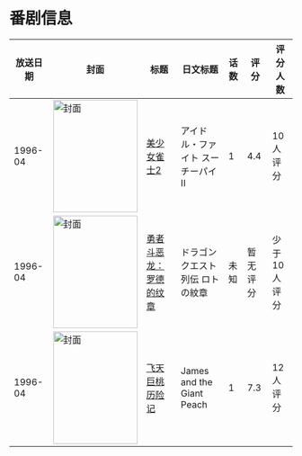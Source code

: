 # 番剧信息

|放送日期|封面|标题|日文标题|话数|评分|评分人数|
|---|---|---|---|---|---|---|
|1996-04|<img src="//lain.bgm.tv/pic/cover/c/f2/bc/113874_oOPJf.jpg" alt="封面" style="width:150px;height:200px;object-fit:cover;">|[美少女雀士2](https://bangumi.tv/subject/113874)|アイドル・ファイト スーチーパイII|1|4.4|10人评分|
|1996-04|<img src="//lain.bgm.tv/pic/cover/c/15/e9/317746_IcYiD.jpg" alt="封面" style="width:150px;height:200px;object-fit:cover;">|[勇者斗恶龙：罗德的纹章](https://bangumi.tv/subject/317746)|ドラゴンクエスト列伝 ロトの紋章|未知|暂无评分|少于10人评分|
|1996-04|<img src="//lain.bgm.tv/pic/cover/c/b7/40/112341_xmX4t.jpg" alt="封面" style="width:150px;height:200px;object-fit:cover;">|[飞天巨桃历险记](https://bangumi.tv/subject/112341)|James and the Giant Peach|1|7.3|12人评分|
